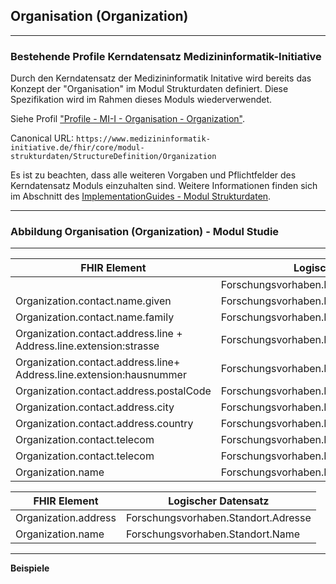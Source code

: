 ## Organisation (Organization)

---

### Bestehende Profile Kerndatensatz Medizininformatik-Initiative

Durch den Kerndatensatz der Medizininformatik Initative wird bereits das Konzept der "Organisation" im Modul Strukturdaten definiert. Diese Spezifikation wird im Rahmen dieses Moduls wiederverwendet.

Siehe Profil ["Profile - MI-I - Organisation - Organization"](TODO).

Canonical URL: ``https://www.medizininformatik-initiative.de/fhir/core/modul-strukturdaten/StructureDefinition/Organization``

Es ist zu beachten, dass alle weiteren Vorgaben und Pflichtfelder des Kerndatensatz Moduls einzuhalten sind. Weitere Informationen finden sich im Abschnitt des [ImplementationGuides - Modul Strukturdaten](TODO).

---

### Abbildung Organisation (Organization) - Modul Studie

---

| FHIR Element | Logischer Datensatz |
|--------------|---------------------|
|  |  Forschungsvorhaben.Kontakt.Grad |
| Organization.contact.name.given |  Forschungsvorhaben.Kontakt.Vorname |
| Organization.contact.name.family |  Forschungsvorhaben.Kontakt.Nachname  |
| Organization.contact.address.line + Address.line.extension:strasse |  Forschungsvorhaben.Kontakt.Adresse.Strasse |
| Organization.contact.address.line+ Address.line.extension:hausnummer  |  Forschungsvorhaben.Kontakt.Adresse.Hausnummer  |
| Organization.contact.address.postalCode |  Forschungsvorhaben.Kontakt.Adresse.PLZ |
| Organization.contact.address.city |  Forschungsvorhaben.Kontakt.Adresse.Wohnort  |
| Organization.contact.address.country |  Forschungsvorhaben.Kontakt.Adresse.Land|
| Organization.contact.telecom | Forschungsvorhaben.Kontakt.Email  |
| Organization.contact.telecom | Forschungsvorhaben.Kontakt.Tel  |
| Organization.name | Forschungsvorhaben.Kontakt.Zugehoerigkeit |

| FHIR Element | Logischer Datensatz |
|--------------|---------------------|
| Organization.address | Forschungsvorhaben.Standort.Adresse  |
| Organization.name | Forschungsvorhaben.Standort.Name |

---

**Beispiele**
